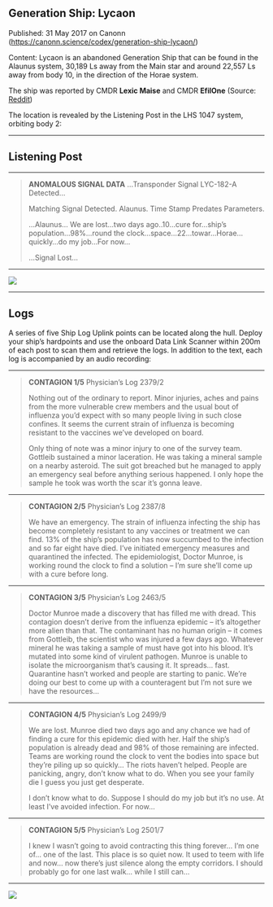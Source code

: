 ## Generation Ship: Lycaon

Published: 31 May 2017 on Canonn (https://canonn.science/codex/generation-ship-lycaon/)

Content: Lycaon is an abandoned Generation Ship that can be found in the Alaunus system, 30,189 Ls away from the Main star and around 22,557 Ls away from body 10, in the direction of the Horae system. 

The ship was reported by CMDR **Lexic Maise** and CMDR **EfilOne** (Source: [Reddit](https://www.reddit.com/r/EliteDangerous/comments/6711vr/the_first_generation_ship_has_been_discovered/))

The location is revealed by the Listening Post in the LHS 1047 system, orbiting body 2:

* * *

## Listening Post

* * *

> 
> **ANOMALOUS SIGNAL DATA**
> …Transponder Signal LYC-182-A Detected…
> 
> Matching Signal Detected. Alaunus. Time Stamp Predates Parameters.
> 
> …Alaunus… We are lost…two days ago..10…cure for…ship’s population…98%…round the clock…space…22…towar…Horae…quickly…do my job…For
> now…
> 
> …Signal Lost…

* * *

[![](https://canonn.science/wp-content/uploads/2017/05/Screenshot_2145-1024x576.jpg)](https://canonn.science/wp-content/uploads/2017/05/Screenshot_2145.jpg)

* * *

## Logs

A series of five Ship Log Uplink points can be located along the hull. Deploy your ship’s hardpoints and use the onboard Data Link Scanner within 200m of each post to scan them and retrieve the logs. In addition to the text, each log is accompanied by an audio recording:

* * *

> 
> **CONTAGION 1/5**
> Physician’s Log 2379/2
> 
> Nothing out of the ordinary to report. Minor injuries, aches and pains from the more vulnerable crew members and the usual bout of influenza you’d expect with so many people living in such close confines. It seems the current strain of influenza is becoming resistant to the vaccines we’ve developed on board.
> 
> Only thing of note was a minor injury to one of the survey team. Gottleib sustained a minor laceration. He was taking a mineral sample on a nearby asteroid. The suit got breached but he managed to apply an emergency seal before anything serious happened. I only hope the sample he took was worth the scar it’s gonna leave.

* * *

> 
> **CONTAGION 2/5**
> Physician’s Log 2387/8
> 
> We have an emergency. The strain of influenza infecting the ship has become completely resistant to any vaccines or treatment we can find. 13% of the ship’s population has now succumbed to the infection and so far eight have died. I’ve initiated emergency measures and quarantined the infected. The epidemiologist, Doctor Munroe, is working round the clock to find a solution – I’m sure she’ll come up with a cure before long.

* * *

> 
> **CONTAGION 3/5**
> Physician’s Log 2463/5
> 
> Doctor Munroe made a discovery that has filled me with dread. This contagion doesn’t derive from the influenza epidemic – it’s altogether more alien than that. The contaminant has no human origin – it comes from Gottleib, the scientist who was injured a few days ago. Whatever mineral he was taking a sample of must have got into his blood. It’s mutated into some kind of virulent pathogen. Munroe is unable to isolate the microorganism that’s causing it. It spreads… fast. Quarantine hasn’t worked and people are starting to panic. We’re doing our best to come up with a counteragent but I’m not sure we have the resources…

* * *

> 
> **CONTAGION 4/5**
> Physician’s Log 2499/9
> 
> We are lost. Munroe died two days ago and any chance we had of finding a cure for this epidemic died with her. Half the ship’s population is already dead and 98% of those remaining are infected. Teams are working round the clock to vent the bodies into space but they’re piling up so quickly… The riots haven’t helped. People are panicking, angry, don’t know what to do. When you see your family die I guess you just get desperate.
> 
> I don’t know what to do. Suppose I should do my job but it’s no use. At least I’ve avoided infection. For now…

* * *

> 
> **CONTAGION 5/5**
> Physician’s Log 2501/7
> 
> I knew I wasn’t going to avoid contracting this thing forever… I’m one of… one of the last. This place is so quiet now. It used to teem with life and now… now there’s just silence along the empty corridors. I should probably go for one last walk… while I still can…

* * *

[![](https://canonn.science/wp-content/uploads/2017/05/Screenshot_2142-1024x576.jpg)](https://canonn.science/wp-content/uploads/2017/05/Screenshot_2142.jpg)